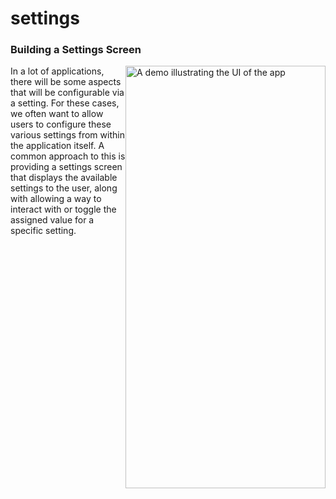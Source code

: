# settings

### Building a Settings Screen

<img src="https://github.com/GuillemRoca/samples-jetpack-compose/blob/main/settings/assets/settings_demo.mp4" alt="A demo illustrating the UI of the app" width="320" height="676" style="display: inline; float: right"/>

In a lot of applications, there will be some aspects that will be configurable via a setting. For these cases, we often want to allow users to configure these various settings from within the application itself. A common approach to this is providing a settings screen that displays the available settings to the user, along with allowing a way to interact with or toggle the assigned value for a specific setting.